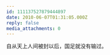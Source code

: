 ```yaml
---
id: 111137527879444897
date: 2010-06-07T01:31:05.000Z
reply: false
media_attachments: 0
---
```


自从天上人间被封以后，国足就没有输过。

